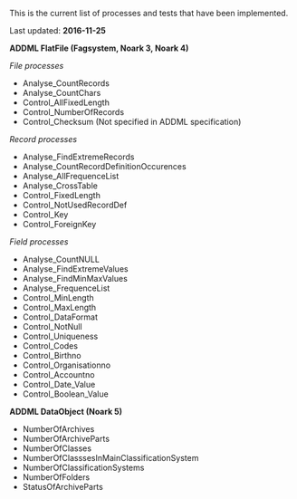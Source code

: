 This is the current list of processes and tests that have been implemented.

Last updated: **2016-11-25**

**ADDML FlatFile (Fagsystem, Noark 3, Noark 4)**

*File processes*

* Analyse_CountRecords
* Analyse_CountChars
* Control_AllFixedLength
* Control_NumberOfRecords
* Control_Checksum (Not specified in ADDML specification)

*Record processes*

* Analyse_FindExtremeRecords
* Analyse_CountRecordDefinitionOccurences
* Analyse_AllFrequenceList
* Analyse_CrossTable
* Control_FixedLength
* Control_NotUsedRecordDef
* Control_Key
* Control_ForeignKey

*Field processes*

* Analyse_CountNULL
* Analyse_FindExtremeValues
* Analyse_FindMinMaxValues
* Analyse_FrequenceList
* Control_MinLength
* Control_MaxLength
* Control_DataFormat
* Control_NotNull
* Control_Uniqueness
* Control_Codes
* Control_Birthno
* Control_Organisationno
* Control_Accountno
* Control_Date_Value
* Control_Boolean_Value

**ADDML DataObject (Noark 5)**

* NumberOfArchives
* NumberOfArchiveParts
* NumberOfClasses
* NumberOfClasssesInMainClassificationSystem
* NumberOfClassificationSystems
* NumberOfFolders
* StatusOfArchiveParts